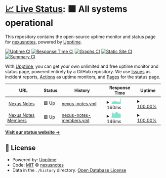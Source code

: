 # [📈 Live Status](https://nexusnotes.github.io/upptime): <!--live status--> **🟩 All systems operational**

This repository contains the open-source uptime monitor and status page for [nexusnotes](https://nexusnotes.github.io/upptime), powered by [Upptime](https://github.com/upptime/upptime).

[![Uptime CI](https://github.com/koj-co/upptime/workflows/Uptime%20CI/badge.svg)](https://github.com/koj-co/upptime/actions?query=workflow%3A%22Uptime+CI%22)
[![Response Time CI](https://github.com/koj-co/upptime/workflows/Response%20Time%20CI/badge.svg)](https://github.com/koj-co/upptime/actions?query=workflow%3A%22Response+Time+CI%22)
[![Graphs CI](https://github.com/koj-co/upptime/workflows/Graphs%20CI/badge.svg)](https://github.com/koj-co/upptime/actions?query=workflow%3A%22Graphs+CI%22)
[![Static Site CI](https://github.com/koj-co/upptime/workflows/Static%20Site%20CI/badge.svg)](https://github.com/koj-co/upptime/actions?query=workflow%3A%22Static+Site+CI%22)
[![Summary CI](https://github.com/koj-co/upptime/workflows/Summary%20CI/badge.svg)](https://github.com/koj-co/upptime/actions?query=workflow%3A%22Summary+CI%22)

With [Upptime](https://upptime.js.org), you can get your own unlimited and free uptime monitor and status page, powered entirely by a GitHub repository. We use [Issues](https://github.com/nexusnotes/upptime/issues) as incident reports, [Actions](https://github.com/nexusnotes/upptime/actions) as uptime monitors, and [Pages](https://nexusnotes.github.io/upptime) for the status page.

<!--start: status pages-->
<!-- This summary is generated by Upptime (https://github.com/upptime/upptime) -->
<!-- Do not edit this manually, your changes will be overwritten -->
<!-- prettier-ignore -->
| URL | Status | History | Response Time | Uptime |
| --- | ------ | ------- | ------------- | ------ |
| <img alt="" src="https://favicons.githubusercontent.com/nexusnotes.com" height="13"> [Nexus Notes](https://nexusnotes.com) | 🟩 Up | [nexus-notes.yml](https://github.com/nexusnotes/upptime/commits/HEAD/history/nexus-notes.yml) | <details><summary><img alt="Response time graph" src="./graphs/nexus-notes/response-time-week.png" height="20"> 160ms</summary><br><a href="https://nexusnotes.github.io/upptime/history/nexus-notes"><img alt="Response time 142" src="https://img.shields.io/endpoint?url=https%3A%2F%2Fraw.githubusercontent.com%2Fnexusnotes%2Fupptime%2FHEAD%2Fapi%2Fnexus-notes%2Fresponse-time.json"></a><br><a href="https://nexusnotes.github.io/upptime/history/nexus-notes"><img alt="24-hour response time 166" src="https://img.shields.io/endpoint?url=https%3A%2F%2Fraw.githubusercontent.com%2Fnexusnotes%2Fupptime%2FHEAD%2Fapi%2Fnexus-notes%2Fresponse-time-day.json"></a><br><a href="https://nexusnotes.github.io/upptime/history/nexus-notes"><img alt="7-day response time 160" src="https://img.shields.io/endpoint?url=https%3A%2F%2Fraw.githubusercontent.com%2Fnexusnotes%2Fupptime%2FHEAD%2Fapi%2Fnexus-notes%2Fresponse-time-week.json"></a><br><a href="https://nexusnotes.github.io/upptime/history/nexus-notes"><img alt="30-day response time 129" src="https://img.shields.io/endpoint?url=https%3A%2F%2Fraw.githubusercontent.com%2Fnexusnotes%2Fupptime%2FHEAD%2Fapi%2Fnexus-notes%2Fresponse-time-month.json"></a><br><a href="https://nexusnotes.github.io/upptime/history/nexus-notes"><img alt="1-year response time 147" src="https://img.shields.io/endpoint?url=https%3A%2F%2Fraw.githubusercontent.com%2Fnexusnotes%2Fupptime%2FHEAD%2Fapi%2Fnexus-notes%2Fresponse-time-year.json"></a></details> | <details><summary><a href="https://nexusnotes.github.io/upptime/history/nexus-notes">100.00%</a></summary><a href="https://nexusnotes.github.io/upptime/history/nexus-notes"><img alt="All-time uptime 99.95%" src="https://img.shields.io/endpoint?url=https%3A%2F%2Fraw.githubusercontent.com%2Fnexusnotes%2Fupptime%2FHEAD%2Fapi%2Fnexus-notes%2Fuptime.json"></a><br><a href="https://nexusnotes.github.io/upptime/history/nexus-notes"><img alt="24-hour uptime 100.00%" src="https://img.shields.io/endpoint?url=https%3A%2F%2Fraw.githubusercontent.com%2Fnexusnotes%2Fupptime%2FHEAD%2Fapi%2Fnexus-notes%2Fuptime-day.json"></a><br><a href="https://nexusnotes.github.io/upptime/history/nexus-notes"><img alt="7-day uptime 100.00%" src="https://img.shields.io/endpoint?url=https%3A%2F%2Fraw.githubusercontent.com%2Fnexusnotes%2Fupptime%2FHEAD%2Fapi%2Fnexus-notes%2Fuptime-week.json"></a><br><a href="https://nexusnotes.github.io/upptime/history/nexus-notes"><img alt="30-day uptime 100.00%" src="https://img.shields.io/endpoint?url=https%3A%2F%2Fraw.githubusercontent.com%2Fnexusnotes%2Fupptime%2FHEAD%2Fapi%2Fnexus-notes%2Fuptime-month.json"></a><br><a href="https://nexusnotes.github.io/upptime/history/nexus-notes"><img alt="1-year uptime 99.99%" src="https://img.shields.io/endpoint?url=https%3A%2F%2Fraw.githubusercontent.com%2Fnexusnotes%2Fupptime%2FHEAD%2Fapi%2Fnexus-notes%2Fuptime-year.json"></a></details>
| <img alt="" src="https://favicons.githubusercontent.com/members.nexusnotes.com" height="13"> [Nexus Notes Members](https://members.nexusnotes.com) | 🟩 Up | [nexus-notes-members.yml](https://github.com/nexusnotes/upptime/commits/HEAD/history/nexus-notes-members.yml) | <details><summary><img alt="Response time graph" src="./graphs/nexus-notes-members/response-time-week.png" height="20"> 146ms</summary><br><a href="https://nexusnotes.github.io/upptime/history/nexus-notes-members"><img alt="Response time 147" src="https://img.shields.io/endpoint?url=https%3A%2F%2Fraw.githubusercontent.com%2Fnexusnotes%2Fupptime%2FHEAD%2Fapi%2Fnexus-notes-members%2Fresponse-time.json"></a><br><a href="https://nexusnotes.github.io/upptime/history/nexus-notes-members"><img alt="24-hour response time 150" src="https://img.shields.io/endpoint?url=https%3A%2F%2Fraw.githubusercontent.com%2Fnexusnotes%2Fupptime%2FHEAD%2Fapi%2Fnexus-notes-members%2Fresponse-time-day.json"></a><br><a href="https://nexusnotes.github.io/upptime/history/nexus-notes-members"><img alt="7-day response time 146" src="https://img.shields.io/endpoint?url=https%3A%2F%2Fraw.githubusercontent.com%2Fnexusnotes%2Fupptime%2FHEAD%2Fapi%2Fnexus-notes-members%2Fresponse-time-week.json"></a><br><a href="https://nexusnotes.github.io/upptime/history/nexus-notes-members"><img alt="30-day response time 156" src="https://img.shields.io/endpoint?url=https%3A%2F%2Fraw.githubusercontent.com%2Fnexusnotes%2Fupptime%2FHEAD%2Fapi%2Fnexus-notes-members%2Fresponse-time-month.json"></a><br><a href="https://nexusnotes.github.io/upptime/history/nexus-notes-members"><img alt="1-year response time 151" src="https://img.shields.io/endpoint?url=https%3A%2F%2Fraw.githubusercontent.com%2Fnexusnotes%2Fupptime%2FHEAD%2Fapi%2Fnexus-notes-members%2Fresponse-time-year.json"></a></details> | <details><summary><a href="https://nexusnotes.github.io/upptime/history/nexus-notes-members">100.00%</a></summary><a href="https://nexusnotes.github.io/upptime/history/nexus-notes-members"><img alt="All-time uptime 99.99%" src="https://img.shields.io/endpoint?url=https%3A%2F%2Fraw.githubusercontent.com%2Fnexusnotes%2Fupptime%2FHEAD%2Fapi%2Fnexus-notes-members%2Fuptime.json"></a><br><a href="https://nexusnotes.github.io/upptime/history/nexus-notes-members"><img alt="24-hour uptime 100.00%" src="https://img.shields.io/endpoint?url=https%3A%2F%2Fraw.githubusercontent.com%2Fnexusnotes%2Fupptime%2FHEAD%2Fapi%2Fnexus-notes-members%2Fuptime-day.json"></a><br><a href="https://nexusnotes.github.io/upptime/history/nexus-notes-members"><img alt="7-day uptime 100.00%" src="https://img.shields.io/endpoint?url=https%3A%2F%2Fraw.githubusercontent.com%2Fnexusnotes%2Fupptime%2FHEAD%2Fapi%2Fnexus-notes-members%2Fuptime-week.json"></a><br><a href="https://nexusnotes.github.io/upptime/history/nexus-notes-members"><img alt="30-day uptime 100.00%" src="https://img.shields.io/endpoint?url=https%3A%2F%2Fraw.githubusercontent.com%2Fnexusnotes%2Fupptime%2FHEAD%2Fapi%2Fnexus-notes-members%2Fuptime-month.json"></a><br><a href="https://nexusnotes.github.io/upptime/history/nexus-notes-members"><img alt="1-year uptime 99.99%" src="https://img.shields.io/endpoint?url=https%3A%2F%2Fraw.githubusercontent.com%2Fnexusnotes%2Fupptime%2FHEAD%2Fapi%2Fnexus-notes-members%2Fuptime-year.json"></a></details>

<!--end: status pages-->

[**Visit our status website →**](https://nexusnotes.github.io/upptime)

## 📄 License

- Powered by: [Upptime](https://github.com/upptime/upptime)
- Code: [MIT](./LICENSE) © [nexusnotes](https://nexusnotes.github.io/upptime)
- Data in the `./history` directory: [Open Database License](https://opendatacommons.org/licenses/odbl/1-0/)
